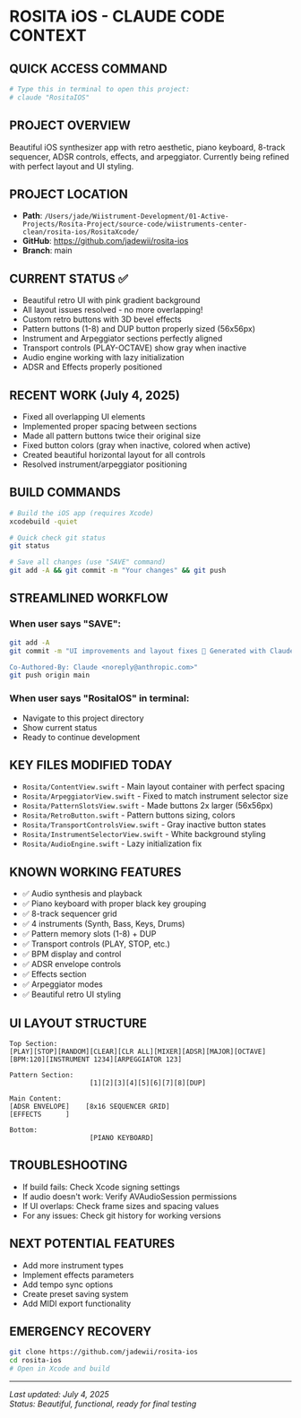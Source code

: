 # ROSITA iOS - CLAUDE CODE CONTEXT

## QUICK ACCESS COMMAND
```bash
# Type this in terminal to open this project:
# claude "RositaIOS"
```

## PROJECT OVERVIEW
Beautiful iOS synthesizer app with retro aesthetic, piano keyboard, 8-track sequencer, ADSR controls, effects, and arpeggiator. Currently being refined with perfect layout and UI styling.

## PROJECT LOCATION
- **Path**: `/Users/jade/Wiistrument-Development/01-Active-Projects/Rosita-Project/source-code/wiistruments-center-clean/rosita-ios/RositaXcode/`
- **GitHub**: https://github.com/jadewii/rosita-ios
- **Branch**: main

## CURRENT STATUS ✅
- Beautiful retro UI with pink gradient background
- All layout issues resolved - no more overlapping!
- Custom retro buttons with 3D bevel effects
- Pattern buttons (1-8) and DUP button properly sized (56x56px)
- Instrument and Arpeggiator sections perfectly aligned
- Transport controls (PLAY-OCTAVE) show gray when inactive
- Audio engine working with lazy initialization
- ADSR and Effects properly positioned

## RECENT WORK (July 4, 2025)
- Fixed all overlapping UI elements
- Implemented proper spacing between sections
- Made all pattern buttons twice their original size
- Fixed button colors (gray when inactive, colored when active)
- Created beautiful horizontal layout for all controls
- Resolved instrument/arpeggiator positioning

## BUILD COMMANDS
```bash
# Build the iOS app (requires Xcode)
xcodebuild -quiet

# Quick check git status
git status

# Save all changes (use "SAVE" command)
git add -A && git commit -m "Your changes" && git push
```

## STREAMLINED WORKFLOW

### When user says "SAVE":
```bash
git add -A
git commit -m "UI improvements and layout fixes 🎹 Generated with Claude Code

Co-Authored-By: Claude <noreply@anthropic.com>"
git push origin main
```

### When user says "RositaIOS" in terminal:
- Navigate to this project directory
- Show current status
- Ready to continue development

## KEY FILES MODIFIED TODAY
- `Rosita/ContentView.swift` - Main layout container with perfect spacing
- `Rosita/ArpeggiatorView.swift` - Fixed to match instrument selector size
- `Rosita/PatternSlotsView.swift` - Made buttons 2x larger (56x56px)
- `Rosita/RetroButton.swift` - Pattern buttons sizing, colors
- `Rosita/TransportControlsView.swift` - Gray inactive button states
- `Rosita/InstrumentSelectorView.swift` - White background styling
- `Rosita/AudioEngine.swift` - Lazy initialization fix

## KNOWN WORKING FEATURES
- ✅ Audio synthesis and playback
- ✅ Piano keyboard with proper black key grouping
- ✅ 8-track sequencer grid
- ✅ 4 instruments (Synth, Bass, Keys, Drums)
- ✅ Pattern memory slots (1-8) + DUP
- ✅ Transport controls (PLAY, STOP, etc.)
- ✅ BPM display and control
- ✅ ADSR envelope controls
- ✅ Effects section
- ✅ Arpeggiator modes
- ✅ Beautiful retro UI styling

## UI LAYOUT STRUCTURE
```
Top Section:
[PLAY][STOP][RANDOM][CLEAR][CLR ALL][MIXER][ADSR][MAJOR][OCTAVE][BPM:120][INSTRUMENT 1234][ARPEGGIATOR 123]

Pattern Section:
                    [1][2][3][4][5][6][7][8][DUP]

Main Content:
[ADSR ENVELOPE]    [8x16 SEQUENCER GRID]
[EFFECTS      ]

Bottom:
                    [PIANO KEYBOARD]
```

## TROUBLESHOOTING
- If build fails: Check Xcode signing settings
- If audio doesn't work: Verify AVAudioSession permissions
- If UI overlaps: Check frame sizes and spacing values
- For any issues: Check git history for working versions

## NEXT POTENTIAL FEATURES
- Add more instrument types
- Implement effects parameters
- Add tempo sync options
- Create preset saving system
- Add MIDI export functionality

## EMERGENCY RECOVERY
```bash
git clone https://github.com/jadewii/rosita-ios
cd rosita-ios
# Open in Xcode and build
```

---
*Last updated: July 4, 2025*  
*Status: Beautiful, functional, ready for final testing*
